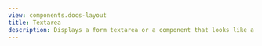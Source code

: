 ```yaml
---
view: components.docs-layout
title: Textarea
description: Displays a form textarea or a component that looks like a textarea.
---
```


<x-component-preview component="previews.textarea-demo"></x-component-preview>
